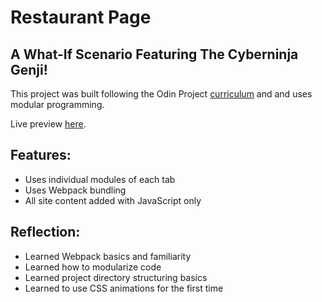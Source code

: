 # Restaurant Page

## A What-If Scenario Featuring The Cyberninja Genji!

This project was built following the Odin Project [curriculum](https://www.theodinproject.com/lessons/node-path-javascript-restaurant-page)
and and uses modular programming.

Live preview [here](https://jongithub59.github.io/restaurant-page).

## Features:

* Uses individual modules of each tab
* Uses Webpack bundling
* All site content added with JavaScript only

## Reflection:

* Learned Webpack basics and familiarity
* Learned how to modularize code
* Learned project directory structuring basics
* Learned to use CSS animations for the first time

